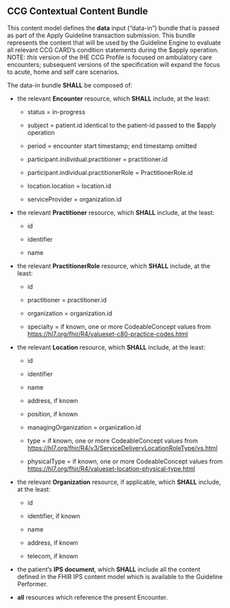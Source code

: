 ## CCG Contextual Content Bundle

This content model defines the **data** input (“data-in”) bundle that is
passed as part of the Apply Guideline transaction submission. This
bundle represents the content that will be used by the Guideline Engine
to evaluate all relevant CCG CARD’s condition statements during the
\$apply operation. NOTE: *this* version of the IHE CCG Profile is focused on ambulatory care encounters; subsequent versions of the specification will expand the focus to acute, home and self care scenarios.

The data-in bundle **SHALL** be composed of:

- the relevant **Encounter** resource, which **SHALL** include, at the
  least:

  - status = in-progress

  - subject = patient.id identical to the patient-id passed to the
    \$apply operation

  - period = encounter start timestamp; end timestamp omitted

  - participant.individual.practitioner = practitioner.id

  - participant.individual.practitionerRole = PractitionerRole.id 

  - location.location = location.id

  - serviceProvider = organization.id 

- the relevant **Practitioner** resource, which **SHALL**
  include, at the least:

  - id

  - identifier

  - name

- the relevant **PractitionerRole** resource, which
  **SHALL** include, at the least:

  - id

  - practitioner = practitioner.id

  - organization = organization.id

  - specialty = if known, one or more CodeableConcept values from
    <https://hl7.org/fhir/R4/valueset-c80-practice-codes.html>

- the relevant **Location** resource, which **SHALL**
  include, at the least:

  - id

  - identifier

  - name

  - address, if known

  - position, if known

  - managingOrganization = organization.id

  - type = if known, one or more CodeableConcept values from
    <https://hl7.org/fhir/R4/v3/ServiceDeliveryLocationRoleType/vs.html>

  - physicalType = if known, one or more CodeableConcept values from
    <https://hl7.org/fhir/R4/valueset-location-physical-type.html>

- the relevant **Organization** resource, if applicable, which **SHALL**
  include, at the least:

  - id

  - identifier, if known

  - name

  - address, if known

  - telecom, if known

- the patient’s **IPS document**, which **SHALL** include all the content
  defined in the FHIR IPS content model which is available to the Guideline
  Performer.

- **all** resources which reference the present Encounter.


